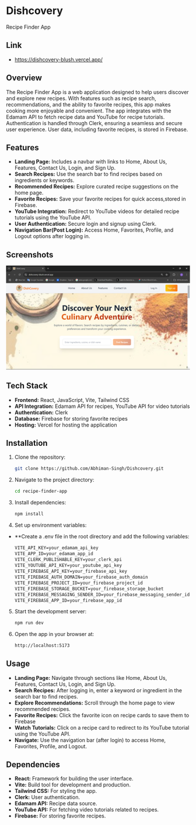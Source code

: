 # Dishcovery
 Recipe Finder App

## Link
- https://dishcovery-blush.vercel.app/
## Overview
The Recipe Finder App is a web application designed to help users discover and explore new recipes. With features such as recipe search, recommendations, and the ability to favorite recipes, this app makes cooking more enjoyable and convenient. The app integrates with the Edamam API to fetch recipe data and YouTube for recipe tutorials. Authentication is handled through Clerk, ensuring a seamless and secure user experience. User data, including favorite recipes, is stored in Firebase.

## Features
- **Landing Page:** Includes a navbar with links to Home, About Us, Features, Contact Us, Login, and Sign Up.
- **Search Recipes:** Use the search bar to find recipes based on ingredients or keywords.
- **Recommended Recipes:** Explore curated recipe suggestions on the home page.
- **Favorite Recipes:** Save your favorite recipes for quick access,stored in Firebase.
- **YouTube Integration:** Redirect to YouTube videos for detailed recipe tutorials using the YouTube API.
- **User Authentication:** Secure login and signup using Clerk.
- **Navigation Bar(Post Login):** Access Home, Favorites, Profile, and Logout options after logging in.

## Screenshots

<img src="https://github.com/Abhiman-Singh/Dishcovery/blob/56f83d02e0ae8638406f1ec2c2a4079615f6fd32/screenshots/Landing%20Page.png"  style="margin-right: 40px">
<!-- <img src="https://github.com/Abhiman-Singh/News-App/blob/my-new-branch/screenshots/Full News Article.png" width="236" height="500" style="margin-right: 40px">
<img src="https://github.com/Abhiman-Singh/News-App/blob/my-new-branch/screenshots/HomeScreen Dark.jpg" width="236" height="500" style="margin-right: 40px">
<img src="https://github.com/Abhiman-Singh/News-App/blob/my-new-branch/screenshots/HomeScreen.png" width="236" height="500" style="margin-right: 40px">
<img src="https://github.com/Abhiman-Singh/News-App/blob/my-new-branch/screenshots/News Sections.png" width="236" height="500" style="margin-right: 40px">
<img src="https://github.com/Abhiman-Singh/News-App/blob/my-new-branch/screenshots/Saved News Screen.jpg" width="236" height="500" style="margin-right: 40px"> -->


## Tech Stack
- **Frontend:** React, JavaScript, Vite, Tailwind CSS
- **API Integration:** Edamam API for recipes, YouTube API for video tutorials
- **Authentication:** Clerk
- **Database:** Firebase for storing favorite recipes
- **Hosting:** Vercel for hosting the application

## Installation

1. Clone the repository:
   ```bash
   git clone https://github.com/Abhiman-Singh/Dishcovery.git
2. Navigate to the project directory:
   ```bash
   cd recipe-finder-app
3. Install dependencies:
   ```bash
   npm install
4. Set up environment variables:
- **Create a .env file in the root directory and add the following variables:
  ```env
  VITE_API_KEY=your_edamam_api_key
  VITE_APP_ID=your_edamam_app_id
  VITE_CLERK_PUBLISHABLE_KEY=your_clerk_api
  VITE_YOUTUBE_API_KEY=your_youtube_api_key
  VITE_FIREBASE_API_KEY=your_firebase_api_key
  VITE_FIREBASE_AUTH_DOMAIN=your_firebase_auth_domain
  VITE_FIREBASE_PROJECT_ID=your_firebase_project_id
  VITE_FIREBASE_STORAGE_BUCKET=your_firebase_storage_bucket
  VITE_FIREBASE_MESSAGING_SENDER_ID=your_firebase_messaging_sender_id
  VITE_FIREBASE_APP_ID=your_firebase_app_id
5. Start the development server:
   ```bash
   npm run dev
6. Open the app in your browser at:
   ```bash
   http://localhost:5173
   
## Usage

- **Landing Page:** Navigate through sections like Home, About Us, Features, Contact Us, Login, and Sign Up.
- **Search Recipes:** After logging in, enter a keyword or ingredient in the search bar to find recipes.
- **Explore Recommendations:** Scroll through the home page to view recommended recipes.
- **Favorite Recipes:** Click the favorite icon on recipe cards to save them to Firebase
- **Watch Tutorials:** Click on a recipe card to redirect to its YouTube tutorial using the YouTube API.
- **Navigate:** Use the navigation bar (after login) to access Home, Favorites, Profile, and Logout.

## Dependencies
- **React:** Framework for building the user interface.
- **Vite:** Build tool for development and production.
- **Tailwind CSS:** For styling the app.
- **Clerk:** User authentication.
- **Edamam API:** Recipe data source.
- **YouTube API:** For fetching video tutorials related to recipes.
- **Firebase:** For storing favorite recipes.
